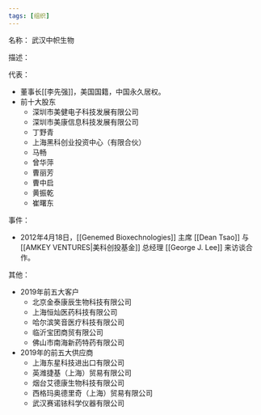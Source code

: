 ```yaml
---
tags: [组织]
---
```


名称：
武汉中帜生物

描述：

代表：
- 董事长[[李先强]]，美国国籍，中国永久居权。
- 前十大股东
	- 深圳市美健电子科技发展有限公司
	- 深圳市美康信息科技发展有限公司
	- 丁野青
	- 上海黑科创业投资中心（有限合伙）
	- 马畅
	- 曾华萍
	- 曹丽芳
	- 曹中启
	- 黄振乾
	- 崔曙东

事件：
- 2012年4月18日，[[Genemed Bioxechnologies]] 主席 [[Dean Tsao]] 与 [[AMKEY VENTURES|美科创投基金]] 总经理 [[George J. Lee]] 来访谈合作。

其他：
- 2019年前五大客户
	- 北京金泰康辰生物科技有限公司
	- 上海恒灿医药科技有限公司
	- 哈尔滨笑音医疗科技有限公司
	- 临沂宝团商贸有限公司
	- 佛山市南海新药特药有限公司
- 2019年的前五大供应商
	- 上海东星科技进出口有限公司
	- 英潍捷基（上海）贸易有限公司
	- 烟台艾德康生物科技有限公司
	- 西格玛奥德里奇（上海）贸易有限公司
	- 武汉赛诺铱科学仪器有限公司
